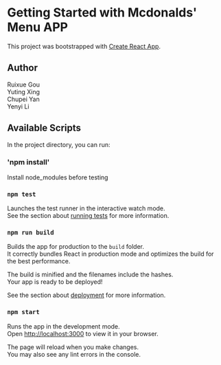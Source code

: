 # Getting Started with Mcdonalds' Menu APP

This project was bootstrapped with [Create React App](https://github.com/facebook/create-react-app).

## Author    
Ruixue Gou  
Yuting Xing  
Chupei Yan        
Yenyi Li   

## Available Scripts

In the project directory, you can run:

### 'npm install'
Install node_modules before testing


### `npm test`

Launches the test runner in the interactive watch mode.\
See the section about [running tests](https://facebook.github.io/create-react-app/docs/running-tests) for more information.

### `npm run build`

Builds the app for production to the `build` folder.\
It correctly bundles React in production mode and optimizes the build for the best performance.

The build is minified and the filenames include the hashes.\
Your app is ready to be deployed!

See the section about [deployment](https://facebook.github.io/create-react-app/docs/deployment) for more information.

### `npm start`

Runs the app in the development mode.\
Open [http://localhost:3000](http://localhost:3000) to view it in your browser.

The page will reload when you make changes.\
You may also see any lint errors in the console.